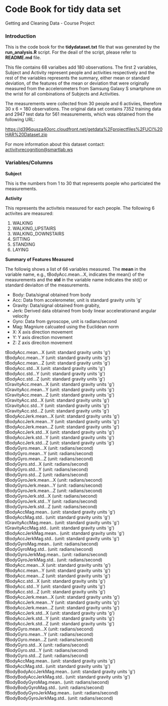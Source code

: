 # Code Book for tidy data set
Getting and Cleaning Data - Course Project

### Introduction 

This is the code book for the **tidydataset.txt** file that was generated by the **run_analysis.R** script. For the deail of the script, please refer to **README.md** file. 

This file contains 68 varialbes add 180 observations. The first 2 variables, Subject and Activity represent people and activities respectively and the rest of the variables represents the summary, either mean or standard deviation, of the features of the mean or deviation that were originally measured from the accelerometers from Samsung Galaxy S smartphone on the wrist for all combinations of Subjects and Activities.  

The measurements were collected from 30 people and 6 activiies, therefore 30 x 6 = 180 observations. The original data set contains 7352 training data and 2947 test data for 561 measurements, which was obtained from the following URL: 

https://d396qusza40orc.cloudfront.net/getdata%2Fprojectfiles%2FUCI%20HAR%20Dataset.zip 

For more information about this dataset contact: activityrecognition@smartlab.ws

### Variables/Columns 

**Subject**

This is the numbers from 1 to 30 that represents poeple who particiated the measurements.

**Activity** 

This represents the activiteis measured for each people. The following 6 activites are measured: 

1. WALKING
2. WALKING_UPSTAIRS
3. WALKING_DOWNSTAIRS
4. SITTING
5. STANDING
6. LAYING

**Summary of Features Measured**  

The followig shows a list of 66 variables measured. The **mean** in the variable name, e.g., tBodyAcc.mean...X, indicates the mean() of the measurements and the **std** in the variable name indicates the std() or standard deviaiton of the measurements. 

* Body: Data/signal obtained from body
* Acc: Data from accelerometer, unit is standard gravity units 'g'
* Gravity: Data/signal obtained from grabity, 
* Jerk: Derived data obtained from body linear accelerationand angular velocity 
* Gyro: Data from gyroscope, unit is radians/second
* Mag: Magniure calcuated using the Euclidean norm
* X: X axis direction movement
* Y: Y axis direction movement
* Z: Z axis direciton movement 

 
tBodyAcc.mean...X       (unit: standard gravity units 'g')        
tBodyAcc.mean...Y       (unit: standard gravity units 'g')      
tBodyAcc.mean...Z       (unit: standard gravity units 'g')           
tBodyAcc.std...X        (unit: standard gravity units 'g')       
tBodyAcc.std...Y        (unit: standard gravity units 'g')       
tBodyAcc.std...Z        (unit: standard gravity units 'g')      
tGravityAcc.mean...X    (unit: standard gravity units 'g')     
tGravityAcc.mean...Y    (unit: standard gravity units 'g')    
tGravityAcc.mean...Z    (unit: standard gravity units 'g')   
tGravityAcc.std...X     (unit: standard gravity units 'g')      
tGravityAcc.std...Y     (unit: standard gravity units 'g')      
tGravityAcc.std...Z     (unit: standard gravity units 'g')     
tBodyAccJerk.mean...X   (unit: standard gravity units 'g')  
tBodyAccJerk.mean...Y   (unit: standard gravity units 'g')  
tBodyAccJerk.mean...Z   (unit: standard gravity units 'g')  
tBodyAccJerk.std...X    (unit: standard gravity units 'g')      
tBodyAccJerk.std...Y    (unit: standard gravity units 'g')     
tBodyAccJerk.std...Z    (unit: standard gravity units 'g')       
tBodyGyro.mean...X      (unit: radians/second)    
tBodyGyro.mean...Y      (unit: radians/second)         
tBodyGyro.mean...Z      (unit: radians/second)          
tBodyGyro.std...X       (unit: radians/second)      
tBodyGyro.std...Y       (unit: radians/second)      
tBodyGyro.std...Z       (unit: radians/second)       
tBodyGyroJerk.mean...X  (unit: radians/second)  
tBodyGyroJerk.mean...Y  (unit: radians/second)   
tBodyGyroJerk.mean...Z  (unit: radians/second)     
tBodyGyroJerk.std...X   (unit: radians/second)    
tBodyGyroJerk.std...Y   (unit: radians/second)   
tBodyGyroJerk.std...Z   (unit: radians/second)       
tBodyAccMag.mean..      (unit: standard gravity units 'g')      
tBodyAccMag.std..       (unit: standard gravity units 'g')  
tGravityAccMag.mean..   (unit: standard gravity units 'g')  
tGravityAccMag.std..    (unit: standard gravity units 'g')      
tBodyAccJerkMag.mean..  (unit: standard gravity units 'g')     
tBodyAccJerkMag.std..   (unit: standard gravity units 'g')     
tBodyGyroMag.mean..     (unit: radians/second)  
tBodyGyroMag.std..      (unit: radians/second)      
tBodyGyroJerkMag.mean.. (unit: radians/second)      
tBodyGyroJerkMag.std..  (unit: radians/second)   
fBodyAcc.mean...X       (unit: standard gravity units 'g')           
fBodyAcc.mean...Y       (unit: standard gravity units 'g')          
fBodyAcc.mean...Z       (unit: standard gravity units 'g')         
fBodyAcc.std...X        (unit: standard gravity units 'g')       
fBodyAcc.std...Y        (unit: standard gravity units 'g')       
fBodyAcc.std...Z        (unIt: standard gravity units 'g')      
fBodyAccJerk.mean...X   (unit: standard gravity units 'g')    
fBodyAccJerk.mean...Y   (unit: standard gravity units 'g')       
fBodyAccJerk.mean...Z   (unit: standard gravity units 'g')       
fBodyAccJerk.std...X    (unit: standard gravity units 'g')      
fBodyAccJerk.std...Y    (unit: standard gravity units 'g')       
fBodyAccJerk.std...Z    (unit: standard gravity units 'g')       
fBodyGyro.mean...X      (unit: radians/second)       
fBodyGyro.mean...Y      (unit: radians/second)     
fBodyGyro.mean...Z      (unit: radians/second)      
fBodyGyro.std...X       (unit: radians/second)     
fBodyGyro.std...Y       (unit: radians/second)    
fBodyGyro.std...Z       (unit: radians/second)     
fBodyAccMag.mean..      (unit: standard gravity units 'g')        
fBodyAccMag.std..       (unit: standard gravity units 'g')         
fBodyBodyAccJerkMag.mean..  (unit: standard gravity units 'g')  
fBodyBodyAccJerkMag.std..   (unit: standard gravity units 'g')  
fBodyBodyGyroMag.mean..     (unit: radians/second)    
fBodyBodyGyroMag.std..      (unit: radians/second)  
fBodyBodyGyroJerkMag.mean.. (unit: radians/second)   
fBodyBodyGyroJerkMag.std..  (unit: radians/second) 
